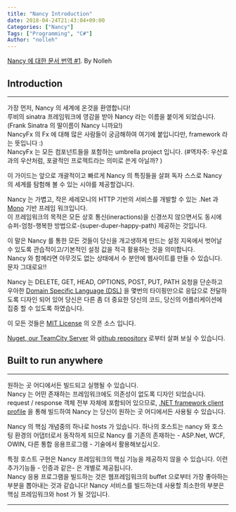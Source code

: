 ```yaml
---
title: "Nancy Introduction"
date: 2018-04-24T21:43:04+09:00
Categories: ["Nancy"]
Tags: ["Programming", "C#"]
Author: "nolleh"
---
```


[Nancy 에 대한 문서 번역 #1](https://github.com/NancyFx/Nancy/wiki/Introduction). By Nolleh

## Introduction  
---
가장 먼저, Nancy 의 세계에 온것을 환영합니다!  
루비의 sinatra 프레임워크에 영감을 받아 Nancy 라는 이름을 붙이게 되었습니다. (Frank Sinatra 의 딸이름이 Nancy 니까요!)   
NancyFx 의 Fx 에 대해 많은 사람들이 궁금해하여 여기에 붙입니다만, framework 라는 뜻입니다 :)   
NancyFx 는 모든 컴포넌트들을 포함하는 umbrella project 입니다. (#역자주: 우산효과의 우산처럼, 포괄적인 프로젝트라는 의미로 쓴게 아닐까? )  

이 가이드는 앞으로 개괄적이고 빠르게 Nancy 의 특징들을 살펴 독자 스스로 Nancy 의 세계를 탐험해 볼 수 있는 시야를 제공할겁니다.  

Nancy 는 가볍고, 작은 세레모니의 HTTP 기반의 서비스를 개발할 수 있는 .Net 과 [Mono](http://mono-project.com/) 기반 프레임 워크입니다.  
이 프레임워크의 목적은 모든 상호 통신(ineractions)을 신경쓰지 않으면서도 동시에 슈퍼-엄청-행복한 방법으로-(super-duper-happy-path) 제공하는 것입니다.  

이 말은 Nancy 를 통한 모든 것들이 당신을 개고생하게 만드는 설정 지옥에서 벗어날 수 있도록 관습적이고/기본적인 설정 값을 적극 활용하는 것을 의미합니다.   
Nancy 와 함께라면 아무것도 없는 상태에서 수 분안에 웹사이트를 만들 수 있습니다. 문자 그대로요!!  

Nancy 는 DELETE, GET, HEAD, OPTIONS, POST, PUT, PATH 요청을 단순하고 우아한 [Domain Specific Language (DSL)](http://en.wikipedia.org/wiki/Domain-specific_language) 을 몇번의 타이핑만으로 응답으로 전달하도록 디자인 되어 있어 당신은 다른 좀 더 중요한 당신의 코드, 당신의 어플리케이션에 집중 할 수 있도록 하였습니다.  

이 모든 것들은 [MIT License](http://www.opensource.org/licenses/mit-license.php) 의 오픈 소스 입니다. 

[Nuget, our TeamCity Server](http://teamcity.codebetter.com/project.html?projectId=project112&tab=projectOverview&guest=true) 와 [github repository](http://nancyfx.org/) 로부터 살펴 보실 수 있습니다.  

  

## Built to run anywhere
---
원하는 곳 어디에서든 빌드되고 실행될 수 있습니다.  
Nancy 는 어떤 존재하는 프레임워크에도 의존성이 없도록 디자인 되었습니다.  
request / response 객체 전부 자체에 포함되어 있으므로, [.NET framework client profile](http://msdn.microsoft.com/en-us/library/cc656912.aspx) 을 통해 빌드하여 Nancy 는 당신이 원하는 곳 어디에서든 사용될 수 있습니다.  
  
Nancy 의 핵심 개념중의 하나로 hosts 가 있습니다. 하나의 호스트는 nancy 와 호스팅 환경의 어댑터로서 동작하게 되므로 Nancy 를 기존의 존재하는 - ASP.Net, WCF, OWIN, 다른 통합 응용프로그램 - 기술에서 활용해보십시오.  
  
특정 호스트 구현은 Nancy 프레임워크의 핵심 기능을 제공하지 않을 수 있습니다. 이런 추가기능들 - 인증과 같은- 은 개별로 제공됩니다.  
Nancy 응용 프로그램을 빌드하는 것은 웹프레임워크의 buffet 으로부터 가장 좋아하는 부분을 뽑아내는 것과 같습니다!  Nancy 서비스를 빌드하는데 사용할 최소한의 부분은 핵심 프레임워크와 host 가 될 것입니다.  

---